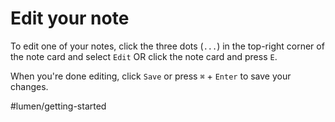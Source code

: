 # Edit your note

To edit one of your notes, click the three dots (`...`) in the top-right corner of the note card and select `Edit` OR click the note card and press `E`.

When you're done editing, click `Save` or press `⌘` + `Enter` to save your changes.

#lumen/getting-started
